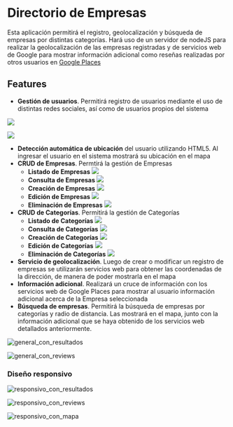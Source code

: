 # Directorio de Empresas
Esta aplicación permitirá el registro, geolocalización y búsqueda de empresas por distintas categorías. Hará uso de un servidor de nodeJS para realizar la geolocalización de las empresas registradas y de servicios web de Google para mostrar información adicional como reseñas realizadas por otros usuarios en [Google Places](https://developers.google.com/places/?hl=es)

## Features
* **Gestión de usuarios**. Permitirá registro de usuarios mediante el uso de distintas redes sociales, así como de usuarios propios del sistema

![](https://k61.kn3.net/A/C/8/F/A/6/521.png)

![](https://k61.kn3.net/B/6/F/8/5/8/414.png)


* **Detección automática de ubicación** del usuario utilizando HTML5. Al ingresar el usuario en el sistema mostrará su ubicación en el mapa
* **CRUD de Empresas**. Permtirá la gestión de Empresas
	* **Listado de Empresas**
		![](https://k61.kn3.net/5/9/F/3/B/9/377.png)
  * **Consulta de Empresas**
		![](https://k61.kn3.net/6/A/3/1/5/D/918.png)
  * **Creación de Empresas**
		![](https://k61.kn3.net/4/8/4/6/6/7/704.png)
  * **Edición de Empresas**
		![](https://k61.kn3.net/9/3/B/6/F/5/BA9.png)
  * **Eliminación de Empresas**
  	![](https://k61.kn3.net/4/D/7/F/8/9/EB5.png)
* **CRUD de Categorías**. Permitirá la gestión de Categorías
  * **Listado de Categorías**
    ![](https://k61.kn3.net/4/1/E/F/5/7/3F3.png)
  * **Consulta de Categorías**
	![](https://k61.kn3.net/C/C/2/C/A/1/0A4.png)
  * **Creación de Categorías**
	![](https://k61.kn3.net/6/F/1/6/6/A/3D4.png)
  * **Edición de Categorías**
	![](https://k61.kn3.net/E/0/3/4/6/7/853.png)
  * **Eliminación de Categorías**
	![](https://k61.kn3.net/7/7/5/A/4/B/32A.png)
* **Servicio de geolocalización**. Luego de crear o modificar un registro de empresas se utilizarán servicios web para obtener las coordenadas de la dirección, de manera de poder mostrarla en el mapa
* **Información adicional**. Realizará un cruce de información con los servicios web de Google Places para mostrar al usuario información adicional acerca de la Empresa seleccionada
* **Búsqueda de empresas**. Permitirá la búsqueda de empresas por categorías y radio de distancia. Las mostrará en el mapa, junto con la información adicional que se haya obtenido de los servicios web detallados anteriormente.

![general_con_resultados](https://k61.kn3.net/8/0/7/E/5/5/CD1.png)

![general_con_reviews](https://k61.kn3.net/C/9/7/2/4/6/650.png)


### Diseño responsivo

![responsivo_con_resultados](https://k61.kn3.net/1/9/D/1/7/2/E40.png)

![responsivo_con_reviews](https://k61.kn3.net/3/2/6/D/B/F/197.png)

![responsivo_con_mapa](https://k61.kn3.net/8/C/B/1/3/F/764.png)
